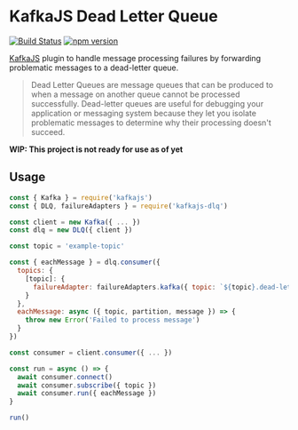 # KafkaJS Dead Letter Queue

[![Build Status](https://travis-ci.com/Nevon/kafkajs-dlq.svg?branch=master)](https://travis-ci.com/Nevon/kafkajs-dlq)
[![npm version](https://badge.fury.io/js/kafkajs-dlq.svg)](https://badge.fury.io/js/kafkajs-dlq)

[KafkaJS](https://github.com/tulios/kafkajs) plugin to handle message
processing failures by forwarding problematic messages to a dead-letter
queue.

> Dead Letter Queues are message queues that can be produced to when
> a message on another queue cannot be processed successfully. Dead-letter
> queues are useful for debugging your application or messaging system
> because they let you isolate problematic messages to determine why
> their processing doesn't succeed.

**WIP: This project is not ready for use as of yet**

## Usage

```javascript
const { Kafka } = require('kafkajs')
const { DLQ, failureAdapters } = require('kafkajs-dlq')

const client = new Kafka({ ... })
const dlq = new DLQ({ client })

const topic = 'example-topic'

const { eachMessage } = dlq.consumer({
  topics: {
    [topic]: {
      failureAdapter: failureAdapters.kafka({ topic: `${topic}.dead-letter-queue` })
    }
  },
  eachMessage: async ({ topic, partition, message }) => {
    throw new Error('Failed to process message')
  }
})

const consumer = client.consumer({ ... })

const run = async () => {
  await consumer.connect()
  await consumer.subscribe({ topic })
  await consumer.run({ eachMessage })
}

run()
```